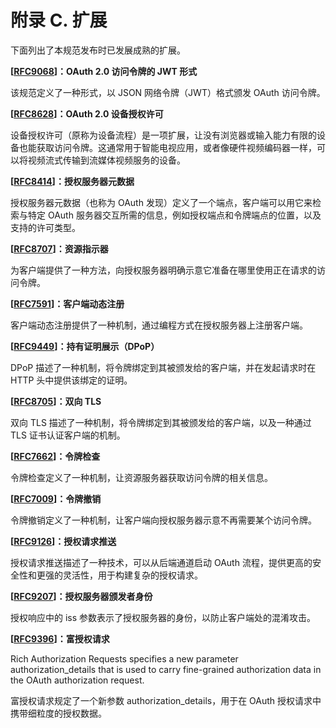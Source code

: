 # 附录 C. 扩展

下面列出了本规范发布时已发展成熟的扩展。

**[[RFC9068](https://www.rfc-editor.org/info/rfc9068)]：OAuth 2.0 访问令牌的 JWT 形式**

该规范定义了一种形式，以 JSON 网络令牌（JWT）格式颁发 OAuth 访问令牌。

**[[RFC8628](https://www.rfc-editor.org/info/rfc8628)]：OAuth 2.0 设备授权许可**

设备授权许可（原称为设备流程）是一项扩展，让没有浏览器或输入能力有限的设备也能获取访问令牌。这通常用于智能电视应用，或者像硬件视频编码器一样，可以将视频流式传输到流媒体视频服务的设备。

**[[RFC8414](https://www.rfc-editor.org/info/rfc8414)]：授权服务器元数据**

授权服务器元数据（也称为 OAuth 发现）定义了一个端点，客户端可以用它来检索与特定 OAuth 服务器交互所需的信息，例如授权端点和令牌端点的位置，以及支持的许可类型。

**[[RFC8707](https://www.rfc-editor.org/info/rfc8707)]：资源指示器**

为客户端提供了一种方法，向授权服务器明确示意它准备在哪里使用正在请求的访问令牌。

**[[RFC7591](https://www.rfc-editor.org/info/rfc7591)]：客户端动态注册**

客户端动态注册提供了一种机制，通过编程方式在授权服务器上注册客户端。

**[[RFC9449](https://www.rfc-editor.org/info/rfc9449)]：持有证明展示（DPoP）**

DPoP 描述了一种机制，将令牌绑定到其被颁发给的客户端，并在发起请求时在 HTTP 头中提供该绑定的证明。

**[[RFC8705](https://www.rfc-editor.org/info/rfc8705)]：双向 TLS**

双向 TLS 描述了一种机制，将令牌绑定到其被颁发给的客户端，以及一种通过 TLS 证书认证客户端的机制。

**[[RFC7662](https://www.rfc-editor.org/info/rfc7662)]：令牌检查**

令牌检查定义了一种机制，让资源服务器获取访问令牌的相关信息。

**[[RFC7009](https://www.rfc-editor.org/info/rfc7009)]：令牌撤销**

令牌撤销定义了一种机制，让客户端向授权服务器示意不再需要某个访问令牌。

**[[RFC9126](https://www.rfc-editor.org/info/rfc9126)]：授权请求推送**

授权请求推送描述了一种技术，可以从后端通道启动 OAuth 流程，提供更高的安全性和更强的灵活性，用于构建复杂的授权请求。

**[[RFC9207](https://www.rfc-editor.org/info/rfc9207)]：授权服务器颁发者身份**

授权响应中的 iss 参数表示了授权服务器的身份，以防止客户端处的混淆攻击。

**[[RFC9396](https://www.rfc-editor.org/info/rfc9396)]：富授权请求**

Rich Authorization Requests specifies a new parameter authorization_details that is used to carry fine-grained authorization data in the OAuth authorization request.

富授权请求规定了一个新参数 authorization_details，用于在 OAuth 授权请求中携带细粒度的授权数据。

